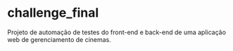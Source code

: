 # challenge_final
Projeto de automação de testes do front-end e back-end de uma aplicação web de gerenciamento de cinemas.
